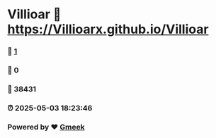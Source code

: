 # Villioar :link: https://Villioarx.github.io/Villioar 
### :page_facing_up: [1](https://Villioarx.github.io/Villioar/tag.html) 
### :speech_balloon: 0 
### :hibiscus: 38431 
### :alarm_clock: 2025-05-03 18:23:46 
### Powered by :heart: [Gmeek](https://github.com/Meekdai/Gmeek)
